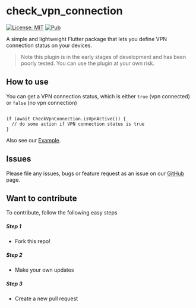 # check_vpn_connection

[![License: MIT](https://img.shields.io/badge/License-MIT-yellow.svg)](https://opensource.org/licenses/MIT)
[![Pub](https://img.shields.io/pub/v/check_vpn_connection)](https://pub.dev/packages/check_vpn_connection)

A simple and lightweight Flutter package that lets you define VPN connection status on your devices.

> Note this plugin is in the early stages of development and has been poorly tested. You can use the plugin at your own risk.

## How to use

You can get a VPN connection status, which is either `true` (vpn connected) or `false` (no vpn connection)

```

if (await CheckVpnConnection.isVpnActive()) {
  // do some action if VPN connection status is true
}

```
Also see our [Example](https://github.com/RenatFakhrutdinov/check_vpn_connection/tree/master/example).

## Issues

Please file any issues, bugs or feature request as an issue on our [GitHub](https://github.com/RenatFakhrutdinov/check_vpn_connection/issues) page.

## Want to contribute

To contribute, follow the following easy steps
##### Step 1
- Fork this repo!
##### Step 2
- Make your own updates
##### Step 3
- Create a new pull request

